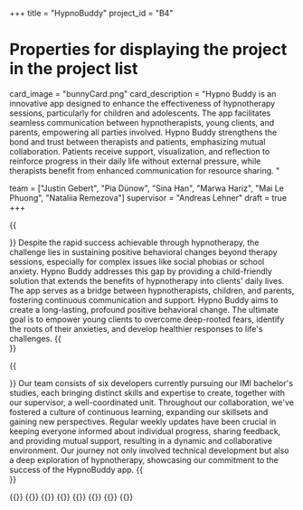 +++
title = "HypnoBuddy"
project_id = "B4"

# Properties for displaying the project in the project list
card_image = "bunnyCard.png"
card_description = "Hypno Buddy is an innovative app designed to enhance the effectiveness of hypnotherapy sessions, particularly for children and adolescents. The app facilitates seamless communication between hypnotherapists, young clients, and parents, empowering all parties involved.  Hypno Buddy strengthens the bond and trust between therapists and patients, emphasizing mutual collaboration. Patients receive support, visualization, and reflection to reinforce progress in their daily life without external pressure, while therapists benefit from enhanced communication for resource sharing. "

team = ["Justin Gebert", "Pia Dünow", "Sina Han", "Marwa Hariz", "Mai Le Phuong", "Nataliia Remezova"]
supervisor = "Andreas Lehner"
draft = true
+++

{{<section title="Our Goal">}}
Despite the rapid success achievable through hypnotherapy, the challenge lies in sustaining positive behavioral changes beyond therapy sessions, especially for complex issues like social phobias or school anxiety. Hypno Buddy addresses this gap by providing a child-friendly solution that extends the benefits of hypnotherapy into clients' daily lives. The app serves as a bridge between hypnotherapists, children, and parents, fostering continuous communication and support. Hypno Buddy aims to create a long-lasting, profound positive behavioral change. The ultimate goal is to empower young clients to overcome deep-rooted fears, identify the roots of their anxieties, and develop healthier responses to life's challenges.
{{</section>}}



{{<section title="The team">}}
Our team consists of six developers currently pursuing our IMI bachelor's studies, each bringing distinct skills and expertise to create, together with our supervisor, a well-coordinated unit. Throughout our collaboration, we've fostered a culture of continuous learning, expanding our skillsets and gaining new perspectives. Regular weekly updates have been crucial in keeping everyone informed about individual progress, sharing feedback, and providing mutual support, resulting in a dynamic and collaborative environment. Our journey not only involved technical development but also a deep exploration of hypnotherapy, showcasing our commitment to the success of the HypnoBuddy app.
{{</section>}} 

{{<gallery>}}
{{<team-member image="justin.png" name="Justin Gebert">}}
{{<team-member image="pia.jpeg" name="Pia Dünow">}}
{{<team-member image="sina.png" name="Sina Han">}}
{{<team-member image="marwa.png" name="Marwa Hariz">}}
{{<team-member image="mai.png" name="Mai Le Phoung">}}
{{<team-member image="nathaliia.jpeg" name="Nataliia Remezova">}}
{{</gallery>}}

